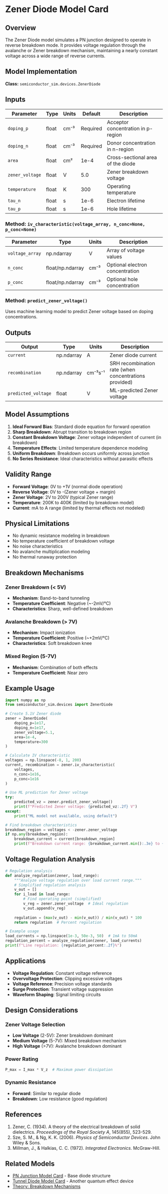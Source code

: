 # Zener Diode Model Card

## Overview

The Zener Diode model simulates a PN junction designed to operate in reverse breakdown mode. It provides voltage regulation through the avalanche or Zener breakdown mechanism, maintaining a nearly constant voltage across a wide range of reverse currents.

## Model Implementation

**Class:** `semiconductor_sim.devices.ZenerDiode`

## Inputs

| Parameter | Type | Units | Default | Description |
|-----------|------|-------|---------|-------------|
| `doping_p` | float | cm⁻³ | Required | Acceptor concentration in p-region |
| `doping_n` | float | cm⁻³ | Required | Donor concentration in n-region |
| `area` | float | cm² | 1e-4 | Cross-sectional area of the diode |
| `zener_voltage` | float | V | 5.0 | Zener breakdown voltage |
| `temperature` | float | K | 300 | Operating temperature |
| `tau_n` | float | s | 1e-6 | Electron lifetime |
| `tau_p` | float | s | 1e-6 | Hole lifetime |

### Method: `iv_characteristic(voltage_array, n_conc=None, p_conc=None)`

| Parameter | Type | Units | Description |
|-----------|------|-------|-------------|
| `voltage_array` | np.ndarray | V | Array of voltage values |
| `n_conc` | float/np.ndarray | cm⁻³ | Optional electron concentration |
| `p_conc` | float/np.ndarray | cm⁻³ | Optional hole concentration |

### Method: `predict_zener_voltage()`

Uses machine learning model to predict Zener voltage based on doping concentrations.

## Outputs

| Output | Type | Units | Description |
|--------|------|-------|-------------|
| `current` | np.ndarray | A | Zener diode current |
| `recombination` | np.ndarray | cm⁻³s⁻¹ | SRH recombination rate (when concentrations provided) |
| `predicted_voltage` | float | V | ML-predicted Zener voltage |

## Model Assumptions

1. **Ideal Forward Bias**: Standard diode equation for forward operation
2. **Sharp Breakdown**: Abrupt transition to breakdown region
3. **Constant Breakdown Voltage**: Zener voltage independent of current (in breakdown)
4. **Temperature Effects**: Limited temperature dependence modeling
5. **Uniform Breakdown**: Breakdown occurs uniformly across junction
6. **No Series Resistance**: Ideal characteristics without parasitic effects

## Validity Range

- **Forward Voltage**: 0V to +1V (normal diode operation)
- **Reverse Voltage**: 0V to -(Zener voltage + margin)
- **Zener Voltage**: 2V to 200V (typical Zener range)
- **Temperature**: 200K to 400K (limited by breakdown model)
- **Current**: mA to A range (limited by thermal effects not modeled)

## Physical Limitations

- No dynamic resistance modeling in breakdown
- No temperature coefficient of breakdown voltage
- No noise characteristics
- No avalanche multiplication modeling
- No thermal runaway protection

## Breakdown Mechanisms

### Zener Breakdown (< 5V)
- **Mechanism**: Band-to-band tunneling
- **Temperature Coefficient**: Negative (~-2mV/°C)
- **Characteristics**: Sharp, well-defined breakdown

### Avalanche Breakdown (> 7V)
- **Mechanism**: Impact ionization
- **Temperature Coefficient**: Positive (~+2mV/°C)
- **Characteristics**: Soft breakdown knee

### Mixed Region (5-7V)
- **Mechanism**: Combination of both effects
- **Temperature Coefficient**: Near zero

## Example Usage

```python
import numpy as np
from semiconductor_sim.devices import ZenerDiode

# Create 5.1V Zener diode
zener = ZenerDiode(
    doping_p=1e17,
    doping_n=1e17,
    zener_voltage=5.1,
    area=1e-4,
    temperature=300
)

# Calculate IV characteristic
voltages = np.linspace(-8, 1, 200)
current, recombination = zener.iv_characteristic(
    voltages,
    n_conc=1e16,
    p_conc=1e16
)

# Use ML prediction for Zener voltage
try:
    predicted_vz = zener.predict_zener_voltage()
    print(f"Predicted Zener voltage: {predicted_vz:.2f} V")
except:
    print("ML model not available, using default")

# Find breakdown characteristics
breakdown_region = voltages < -zener.zener_voltage
if np.any(breakdown_region):
    breakdown_current = current[breakdown_region]
    print(f"Breakdown current range: {breakdown_current.min():.3e} to {breakdown_current.max():.3e} A")
```

## Voltage Regulation Analysis

```python
# Regulation analysis
def analyze_regulation(zener, load_range):
    """Analyze voltage regulation over load current range."""
    # Simplified regulation analysis
    v_out = []
    for i_load in load_range:
        # Find operating point (simplified)
        v_reg = zener.zener_voltage  # Ideal regulation
        v_out.append(v_reg)
    
    regulation = (max(v_out) - min(v_out)) / min(v_out) * 100
    return regulation  # Percent regulation

# Example usage
load_currents = np.linspace(1e-3, 50e-3, 50)  # 1mA to 50mA
regulation_percent = analyze_regulation(zener, load_currents)
print(f"Line regulation: {regulation_percent:.2f}%")
```

## Applications

- **Voltage Regulation**: Constant voltage reference
- **Overvoltage Protection**: Clipping excessive voltages
- **Voltage Reference**: Precision voltage standards
- **Surge Protection**: Transient voltage suppression
- **Waveform Shaping**: Signal limiting circuits

## Design Considerations

### Zener Voltage Selection
- **Low Voltage** (2-5V): Zener breakdown dominant
- **Medium Voltage** (5-7V): Mixed breakdown mechanism
- **High Voltage** (>7V): Avalanche breakdown dominant

### Power Rating
```python
P_max = I_max * V_z  # Maximum power dissipation
```

### Dynamic Resistance
- **Forward**: Similar to regular diode
- **Breakdown**: Low resistance (good regulation)

## References

1. Zener, C. (1934). A theory of the electrical breakdown of solid dielectrics. *Proceedings of the Royal Society A*, 145(855), 523-529.
2. Sze, S. M., & Ng, K. K. (2006). *Physics of Semiconductor Devices*. John Wiley & Sons.
3. Millman, J., & Halkias, C. C. (1972). *Integrated Electronics*. McGraw-Hill.

## Related Models

- [PN Junction Model Card](pn-junction.md) - Base diode structure
- [Tunnel Diode Model Card](tunnel-diode.md) - Another quantum effect device
- [Theory: Breakdown Mechanisms](../theory/zener-theory.md)